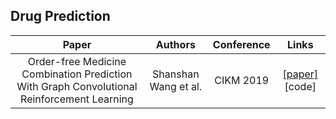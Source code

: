 ## Drug Prediction

Paper | Authors | Conference | Links
:-: | :-: | :-: | :-:
Order-free Medicine Combination Prediction With Graph Convolutional Reinforcement Learning| Shanshan Wang et al.|CIKM 2019 | [[paper]](https://staff.fnwi.uva.nl/m.derijke/wp-content/papercite-data/pdf/wang-2019-order-free.pdf) [code]



